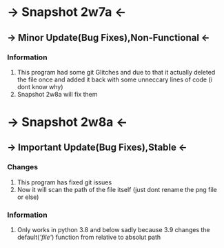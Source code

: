# -> Snapshot 2w7a <-
## -> Minor Update(Bug Fixes),Non-Functional <-


### Information
1. This program had some git Glitches and due to that it actually deleted the file once and added it back with some unneccary lines of code (i dont know why)
2. Snapshot 2w8a will fix them

# -> Snapshot 2w8a <-
## -> Important Update(Bug Fixes),Stable <-

### Changes
1. This program has fixed git issues
2. Now it will scan the path of the file itself (just dont rename the png file or else)

### Information
1. Only works in python 3.8 and below sadly because 3.9 changes the default(_'_file_'_) function from relative to absolut path
